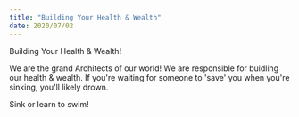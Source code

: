 ```yaml
---
title: "Building Your Health & Wealth"
date: 2020/07/02
---
```


Building Your Health & Wealth!

We are the grand Architects of our world!
We are responsible for buidling our health & wealth.
If you're waiting for someone to 'save' you when you're sinking,
you'll likely drown. 

Sink or learn to swim!
